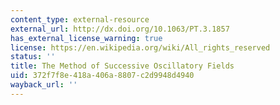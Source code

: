 ```yaml
---
content_type: external-resource
external_url: http://dx.doi.org/10.1063/PT.3.1857
has_external_license_warning: true
license: https://en.wikipedia.org/wiki/All_rights_reserved
status: ''
title: The Method of Successive Oscillatory Fields
uid: 372f7f8e-418a-406a-8807-c2d9948d4940
wayback_url: ''
---
```

